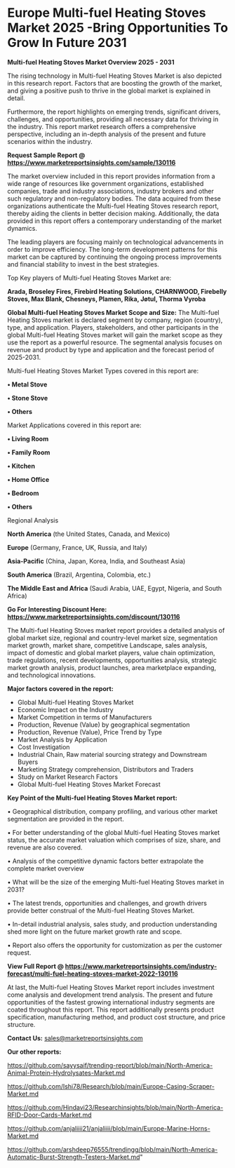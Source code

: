 # Europe Multi-fuel Heating Stoves Market 2025 -Bring Opportunities To Grow In Future 2031

<Strong> Multi-fuel Heating Stoves Market Overview 2025 - 2031</strong>

The rising technology in Multi-fuel Heating Stoves Market is also depicted in this research report. Factors that are boosting the growth of the market, and giving a positive push to thrive in the global market is explained in detail.

Furthermore, the report highlights on emerging trends, significant drivers, challenges, and opportunities, providing all necessary data for thriving in the industry. This report market research offers a comprehensive perspective, including an in-depth analysis of the present and future scenarios within the industry.

<strong>Request Sample Report @ <a href=https://www.marketreportsinsights.com/sample/130116>https://www.marketreportsinsights.com/sample/130116</a></strong>

The market overview included in this report provides information from a wide range of resources like government organizations, established companies, trade and industry associations, industry brokers and other such regulatory and non-regulatory bodies. The data acquired from these organizations authenticate the Multi-fuel Heating Stoves research report, thereby aiding the clients in better decision making. Additionally, the data provided in this report offers a contemporary understanding of the market dynamics.

The leading players are focusing mainly on technological advancements in order to improve efficiency. The long-term development patterns for this market can be captured by continuing the ongoing process improvements and financial stability to invest in the best strategies.

Top Key players of Multi-fuel Heating Stoves Market are:

<strong>Arada, Broseley Fires, Firebird Heating Solutions, CHARNWOOD, Firebelly Stoves, Max Blank, Chesneys, Plamen, Rika, Jøtul, Thorma Vyroba</strong>

<strong><b>Global Multi-fuel Heating Stoves Market Scope and Size:</b></strong>
The Multi-fuel Heating Stoves market is declared segment by company, region (country), type, and application. Players, stakeholders, and other participants in the global Multi-fuel Heating Stoves market will gain the market scope as they use the report as a powerful resource. The segmental analysis focuses on revenue and product by type and application and the forecast period of 2025-2031.

Multi-fuel Heating Stoves Market Types covered in this report are:

<strong>• Metal Stove

• Stone Stove

• Others</strong>

Market Applications covered in this report are:

<strong>• Living Room

• Family Room

• Kitchen

• Home Office

• Bedroom

• Others</strong> 

Regional Analysis

<strong>North America</strong> (the United States, Canada, and Mexico)

<strong>Europe</strong> (Germany, France, UK, Russia, and Italy)

<strong>Asia-Pacific</strong> (China, Japan, Korea, India, and Southeast Asia)

<strong>South America</strong> (Brazil, Argentina, Colombia, etc.)

<strong>The Middle East and Africa</strong> (Saudi Arabia, UAE, Egypt, Nigeria, and South Africa)

<strong>Go For Interesting Discount Here: <a href=https://www.marketreportsinsights.com/discount/130116>https://www.marketreportsinsights.com/discount/130116</a></strong>

The Multi-fuel Heating Stoves market report provides a detailed analysis of global market size, regional and country-level market size, segmentation market growth, market share, competitive Landscape, sales analysis, impact of domestic and global market players, value chain optimization, trade regulations, recent developments, opportunities analysis, strategic market growth analysis, product launches, area marketplace expanding, and technological innovations.

<strong><b>Major factors covered in the report:</b></strong>
<ul>
  <li>Global Multi-fuel Heating Stoves Market </li>
  <li>Economic Impact on the Industry</li>
  <li>Market Competition in terms of Manufacturers</li>
  <li>Production, Revenue (Value) by geographical segmentation</li>
  <li>Production, Revenue (Value), Price Trend by Type</li>
  <li>Market Analysis by Application</li>
  <li>Cost Investigation</li>
  <li>Industrial Chain, Raw material sourcing strategy and Downstream Buyers</li>
  <li>Marketing Strategy comprehension, Distributors and Traders</li>
  <li>Study on Market Research Factors</li>
  <li>Global Multi-fuel Heating Stoves Market Forecast</li>
</ul>

<strong><b>Key Point of the Multi-fuel Heating Stoves Market report:</b></strong>

• Geographical distribution, company profiling, and various other market segmentation are provided in the report.

• For better understanding of the global Multi-fuel Heating Stoves market status, the accurate market valuation which comprises of size, share, and revenue are also covered.

• Analysis of the competitive dynamic factors better extrapolate the complete market overview

• What will be the size of the emerging Multi-fuel Heating Stoves market in 2031?

• The latest trends, opportunities and challenges, and growth drivers provide better construal of the Multi-fuel Heating Stoves Market.

• In-detail industrial analysis, sales study, and production understanding shed more light on the future market growth rate and scope.

• Report also offers the opportunity for customization as per the customer request.

<strong><b>View Full Report @ <a href=https://www.marketreportsinsights.com/industry-forecast/multi-fuel-heating-stoves-market-2022-130116>https://www.marketreportsinsights.com/industry-forecast/multi-fuel-heating-stoves-market-2022-130116</a></b></strong>


At last, the Multi-fuel Heating Stoves Market report includes investment come analysis and development trend analysis. The present and future opportunities of the fastest growing international industry segments are coated throughout this report. This report additionally presents product specification, manufacturing method, and product cost structure, and price structure.

<strong>Contact Us:</strong>
sales@marketreportsinsights.com

<strong>Our other reports:</strong>

<a href=https://github.com/sayysaif/trending-report/blob/main/North-America-Animal-Protein-Hydrolysates-Market.md>https://github.com/sayysaif/trending-report/blob/main/North-America-Animal-Protein-Hydrolysates-Market.md</a>

<a href=https://github.com/Ishi78/Research/blob/main/Europe-Casing-Scraper-Market.md>https://github.com/Ishi78/Research/blob/main/Europe-Casing-Scraper-Market.md</a>

<a href=https://github.com/Hindavi23/Researchinsights/blob/main/North-America-RFID-Door-Cards-Market.md>https://github.com/Hindavi23/Researchinsights/blob/main/North-America-RFID-Door-Cards-Market.md</a>

<a href=https://github.com/anjaliiii21/anjaliiii/blob/main/Europe-Marine-Horns-Market.md>https://github.com/anjaliiii21/anjaliiii/blob/main/Europe-Marine-Horns-Market.md</a>

<a href=https://github.com/arshdeep76555/trendingg/blob/main/North-America-Automatic-Burst-Strength-Testers-Market.md>https://github.com/arshdeep76555/trendingg/blob/main/North-America-Automatic-Burst-Strength-Testers-Market.md</a>"
